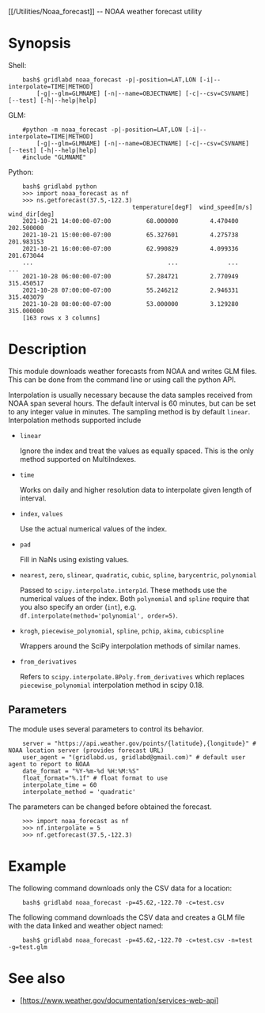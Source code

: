 [[/Utilities/Noaa_forecast]] -- NOAA weather forecast utility

# Synopsis

Shell:

~~~
    bash$ gridlabd noaa_forecast -p|-position=LAT,LON [-i|--interpolate=TIME|METHOD]
        [-g|--glm=GLMNAME] [-n|--name=OBJECTNAME] [-c|--csv=CSVNAME] [--test] [-h|--help|help]
~~~

GLM:

~~~
    #python -m noaa_forecast -p|-position=LAT,LON [-i|--interpolate=TIME|METHOD]
        [-g|--glm=GLMNAME] [-n|--name=OBJECTNAME] [-c|--csv=CSVNAME] [--test] [-h|--help|help]
    #include "GLMNAME"
~~~

Python:

~~~
    bash$ gridlabd python
    >>> import noaa_forecast as nf
    >>> ns.getforecast(37.5,-122.3)
                                   temperature[degF]  wind_speed[m/s]  wind_dir[deg]
    2021-10-21 14:00:00-07:00          68.000000         4.470400     202.500000
    2021-10-21 15:00:00-07:00          65.327601         4.275738     201.983153
    2021-10-21 16:00:00-07:00          62.990829         4.099336     201.673044
    ...                                      ...              ...            ...
    2021-10-28 06:00:00-07:00          57.284721         2.770949     315.450517
    2021-10-28 07:00:00-07:00          55.246212         2.946331     315.403079
    2021-10-28 08:00:00-07:00          53.000000         3.129280     315.000000
    [163 rows x 3 columns]
~~~

# Description

This module downloads weather forecasts from NOAA and writes GLM files.  This can be done from
the command line or using call the python API.

Interpolation is usually necessary because the data samples received from NOAA span several hours.
The default interval is 60 minutes, but can be set to any integer value in minutes. The sampling
method is by default `linear`.  Interpolation methods supported include 

  - `linear`

    Ignore the index and treat the values as equally spaced. This is the only method 
    supported on MultiIndexes.

  - `time`

    Works on daily and higher resolution data to interpolate given length of interval.

  - `index`, `values`

    Use the actual numerical values of the index.

  - `pad`

    Fill in NaNs using existing values.

  - `nearest`, `zero`, `slinear`, `quadratic`, `cubic`, `spline`, `barycentric`, `polynomial`

    Passed to `scipy.interpolate.interp1d`. These methods use the numerical values of the index. 
    Both `polynomial` and `spline` require that you also specify an order (`int`), e.g. 
    `df.interpolate(method='polynomial', order=5)`.

  - `krogh`, `piecewise_polynomial`, `spline`, `pchip`, `akima`, `cubicspline`

    Wrappers around the SciPy interpolation methods of similar names.

  - `from_derivatives`

    Refers to `scipy.interpolate.BPoly.from_derivatives` which replaces `piecewise_polynomial` 
    interpolation method in scipy 0.18.

## Parameters

The module uses several parameters to control its behavior. 

~~~
    server = "https://api.weather.gov/points/{latitude},{longitude}" # NOAA location server (provides forecast URL)
    user_agent = "(gridlabd.us, gridlabd@gmail.com)" # default user agent to report to NOAA
    date_format = "%Y-%m-%d %H:%M:%S"
    float_format="%.1f" # float format to use 
    interpolate_time = 60
    interpolate_method = 'quadratic'
~~~

The parameters can be changed before obtained the forecast.

~~~
    >>> import noaa_forecast as nf
    >>> nf.interpolate = 5
    >>> nf.getforecast(37.5,-122.3)
~~~

# Example

The following command downloads only the CSV data for a location:

~~~
    bash$ gridlabd noaa_forecast -p=45.62,-122.70 -c=test.csv
~~~

The following command downloads the CSV data and creates a GLM file with the data linked and weather object named:

~~~
    bash$ gridlabd noaa_forecast -p=45.62,-122.70 -c=test.csv -n=test -g=test.glm
~~~

# See also

* [https://www.weather.gov/documentation/services-web-api]
